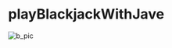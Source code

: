 # playBlackjackWithJave

![b_pic](https://user-images.githubusercontent.com/49683560/151718251-defe8956-e6f3-4b85-a4cd-7fc6dc19f336.png)
